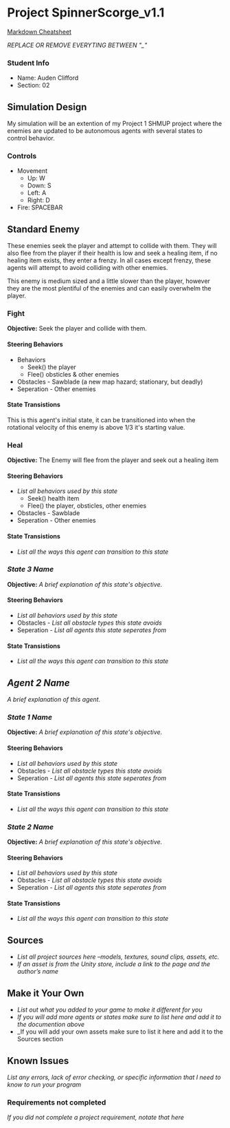 # Project SpinnerScorge_v1.1

[Markdown Cheatsheet](https://github.com/adam-p/markdown-here/wiki/Markdown-Here-Cheatsheet)

_REPLACE OR REMOVE EVERYTING BETWEEN "\_"_

### Student Info

-   Name: Auden Clifford
-   Section: 02

## Simulation Design

My simulation will be an extention of my Project 1 SHMUP project where the enemies are updated to be autonomous agents with several states to control behavior.

### Controls

-   Movement
    -   Up: W
    -   Down: S
    -   Left: A
    -   Right: D
-   Fire: SPACEBAR

## Standard Enemy

These enemies seek the player and attempt to collide with them. They will also flee from the player if their health is low and seek a healing item, if no healing item exists, they enter a frenzy. In all cases except frenzy, these agents will attempt to avoid colliding with other enemies.

This enemy is medium sized and a little slower than the player, however they are the most plentiful of the enemies and can easily overwhelm the player.

### Fight

**Objective:** Seek the player and collide with them.

#### Steering Behaviors

 
- Behaviors
   - Seek() the player
   - Flee() obsticles & other enemies
- Obstacles - Sawblade (a new map hazard; stationary, but deadly)
- Seperation - Other enemies
   
#### State Transistions

This is this agent's initial state, it can be transitioned into when the 
rotational velocity of this enemy is above 1/3 it's starting value.
   
### Heal

**Objective:** The Enemy will flee from the player and seek out a healing item

#### Steering Behaviors

- _List all behaviors used by this state_
   - Seek() health item
   - Flee() the player, obsticles, other enemies
- Obstacles - Sawblade
- Seperation - Other enemies
   
#### State Transistions

- _List all the ways this agent can transition to this state_

### _State 3 Name_

**Objective:** _A brief explanation of this state's objective._

#### Steering Behaviors

- _List all behaviors used by this state_
- Obstacles - _List all obstacle types this state avoids_
- Seperation - _List all agents this state seperates from_
   
#### State Transistions

- _List all the ways this agent can transition to this state_

## _Agent 2 Name_

_A brief explanation of this agent._

### _State 1 Name_

**Objective:** _A brief explanation of this state's objective._

#### Steering Behaviors

- _List all behaviors used by this state_
- Obstacles - _List all obstacle types this state avoids_
- Seperation - _List all agents this state seperates from_
   
#### State Transistions

- _List all the ways this agent can transition to this state_
   
### _State 2 Name_

**Objective:** _A brief explanation of this state's objective._

#### Steering Behaviors

- _List all behaviors used by this state_
- Obstacles - _List all obstacle types this state avoids_
- Seperation - _List all agents this state seperates from_
   
#### State Transistions

- _List all the ways this agent can transition to this state_

## Sources

-   _List all project sources here –models, textures, sound clips, assets, etc._
-   _If an asset is from the Unity store, include a link to the page and the author’s name_

## Make it Your Own

- _List out what you added to your game to make it different for you_
- _If you will add more agents or states make sure to list here and add it to the documention above_
- _If you will add your own assets make sure to list it here and add it to the Sources section

## Known Issues

_List any errors, lack of error checking, or specific information that I need to know to run your program_

### Requirements not completed

_If you did not complete a project requirement, notate that here_

